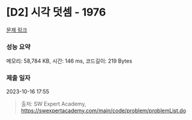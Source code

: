# [D2] 시각 덧셈 - 1976 

[문제 링크](https://swexpertacademy.com/main/code/problem/problemDetail.do?contestProbId=AV5PttaaAZIDFAUq) 

### 성능 요약

메모리: 58,784 KB, 시간: 146 ms, 코드길이: 219 Bytes

### 제출 일자

2023-10-16 17:55



> 출처: SW Expert Academy, https://swexpertacademy.com/main/code/problem/problemList.do
